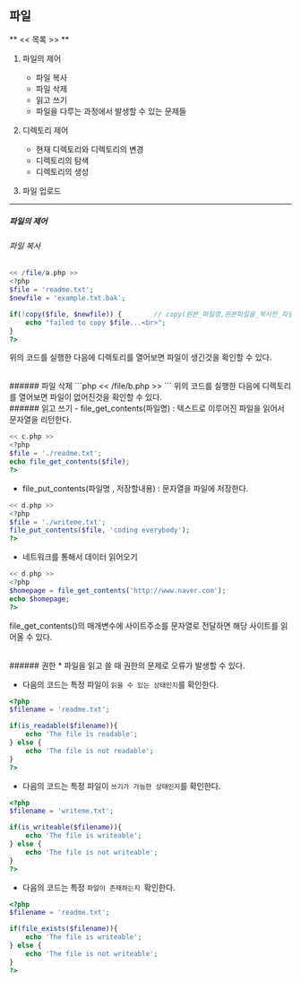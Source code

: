 ## 파일

** << 목록 >> **
1. 파일의 제어
	- 파일 복사
	- 파일 삭제
	- 읽고 쓰기
	- 파일을 다루는 과정에서 발생할 수 있는 문제들

2. 디렉토리 제어
	- 현재 디렉토리와 디렉토리의 변경
	- 디렉토리의 탐색
	- 디렉토리의 생성
3. 파일 업로드

---------------
##### 파일의 제어
###### 파일 복사

```php
<< /file/a.php >>
<?php
$file = 'readme.txt';
$newfile = 'example.txt.bak';

if(!copy($file, $newfile)) {		// copy(원본_파일명,원본파일을_복사한_파일명)
	echo "failed to copy $file...<br>";
}
?>
```
위의 코드를 실행한 다음에 디렉토리를 열어보면 파일이 생긴것을 확인할 수 있다.

<br>
###### 파일 삭제
```php
<< /file/b.php >>
<?php
unlink('example.txt.bak');		// unlink('제거할_파일명')
?>
```
위의 코드를 실행한 다음에 디렉토리를 열어보면 파일이 없어진것을 확인할 수 있다.
<br>
###### 읽고 쓰기
- file_get_contents(파일명) : 텍스트로 이루어진 파일을 읽어서 문자열을 리턴한다.

```php
<< c.php >>
<?php
$file = './readme.txt';
echo file_get_contents($file);
?>
```

- file_put_contents(파일명 , 저장할내용) : 문자열을 파일에 저장한다.

```php
<< d.php >>
<?php
$file = './writeme.txt';
file_put_contents($file, 'coding everybody');
?>
```

- 네트워크를 통해서 데이터 읽어오기

```php
<< d.php >>
<?php
$homepage = file_get_contents('http://www.naver.com');
echo $homepage;
?>
```
file_get_contents()의 매개변수에 사이트주소를 문자열로 전달하면 해당 사이트를 읽어올 수 있다.

<br>
###### 권한
* 파일을 읽고 쓸 때 권한의 문제로 오류가 발생할 수 있다.

* 다음의 코드는 특정 파일이 `읽을 수 있는 상태인지`를 확인한다.

```php
<?php
$filename = 'readme.txt';

if(is_readable($filename)){
	echo 'The file is readable';
} else {
	echo 'The file is not readable';
}
?>
```

* 다음의 코드는 특정 파일이 `쓰기가 가능한 상태인지`를 확인한다.

```php
<?php
$filename = 'writeme.txt';

if(is_writeable($filename)){
	echo 'The file is writeable';
} else {
	echo 'The file is not writeable';
}
?>
```

* 다음의 코드는 특정 `파일이 존재하는지 `확인한다.

```php
<?php
$filename = 'readme.txt';

if(file_exists($filename)){
	echo 'The file is writeable';
} else {
	echo 'The file is not writeable';
}
?>
```

